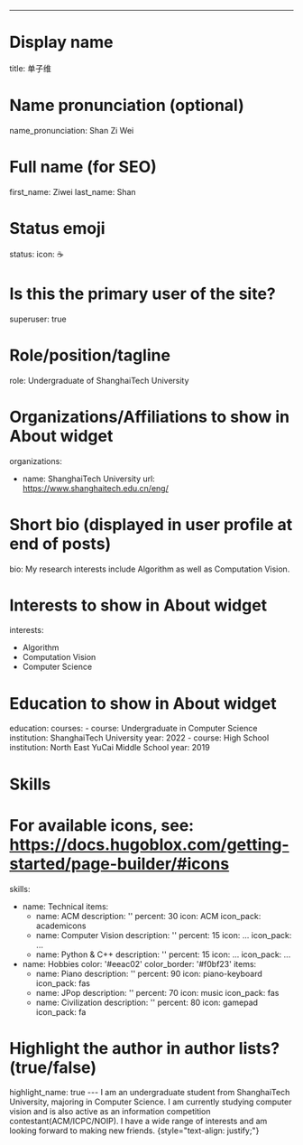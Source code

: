 ---
# Display name
title: 单子维

# Name pronunciation (optional)
name_pronunciation: Shan Zi Wei

# Full name (for SEO)
first_name: Ziwei
last_name: Shan

# Status emoji
status:
  icon: ☕️

# Is this the primary user of the site?
superuser: true

# Role/position/tagline
role: Undergraduate of ShanghaiTech University

# Organizations/Affiliations to show in About widget
organizations:
  - name: ShanghaiTech University
    url: https://www.shanghaitech.edu.cn/eng/

# Short bio (displayed in user profile at end of posts)
bio: My research interests include Algorithm as well as Computation Vision.

# Interests to show in About widget
interests:
  - Algorithm
  - Computation Vision
  - Computer Science

# Education to show in About widget
education:
  courses:
    - course: Undergraduate in Computer Science
      institution: ShanghaiTech University
      year: 2022
    - course: High School
      institution: North East YuCai Middle School 
      year: 2019
    

# Skills
# For available icons, see: https://docs.hugoblox.com/getting-started/page-builder/#icons
skills:
  - name: Technical
    items:
      - name: ACM
        description: ''
        percent: 30
        icon: ACM
        icon_pack: academicons
      - name: Computer Vision
        description: ''
        percent: 15
        icon: ...
        icon_pack: ...
      - name: Python & C++
        description: ''
        percent: 15
        icon: ...
        icon_pack: ...
  - name: Hobbies
    color: '#eeac02'
    color_border: '#f0bf23'
    items:
      - name: Piano
        description: ''
        percent: 90
        icon: piano-keyboard
        icon_pack: fas
      - name: JPop
        description: ''
        percent: 70
        icon: music
        icon_pack: fas
      - name: Civilization
        description: ''
        percent: 80
        icon: gamepad
        icon_pack: fa


# Highlight the author in author lists? (true/false)
highlight_name: true
--- I am an undergraduate student from ShanghaiTech University, majoring in Computer Science. I am currently studying computer vision and is also active as an information competition contestant(ACM/ICPC/NOIP). I have a wide range of interests and am looking forward to making new friends.
{style="text-align: justify;"}
